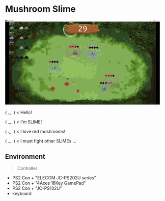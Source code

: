 # Mushroom Slime

![ss](ss.png)

( ._ .) < Hello!

( ._ .) < I'm SLIME!

( ._ .) < I love red mushrooms!

( ._ .) < I must fight other SLIMEs ...

## Environment

> Controller

* PS2 Con + "ELECOM JC-PS202U series"
* PS2 Con + "4Axes 16Key GamePad"
* PS2 Con + "JC-PS102U"
* keyboard
